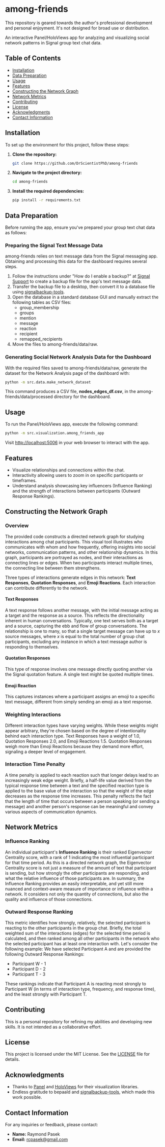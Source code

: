 # among-friends

This repository is geared towards the author's professional development and personal enjoyment. It's not designed for
broad use or distribution.

An interactive Panel/HoloViews app for analyzing and visualizing social network patterns in Signal group text chat data.

## Table of Contents

- [Installation](#installation)
- [Data Preparation](#data-preparation)
- [Usage](#usage)
- [Features](#features)
- [Constructing the Network Graph](#constructing-the-network-graph)
- [Network Metrics](#network-metrics)
- [Contributing](#contributing)
- [License](#license)
- [Acknowledgments](#acknowledgments)
- [Contact Information](#contact-information)

## Installation

To set up the environment for this project, follow these steps:

1. **Clone the repository:**

    ```bash
    git clone https://github.com/DrScientistPhD/among-friends
    ```

2. **Navigate to the project directory:**

    ```bash
    cd among-friends
    ```

3. **Install the required dependencies:**

    ```bash
    pip install -r requirements.txt
    ```

## Data Preparation

Before running the app, ensure you've prepared your group text chat data as follows:

### Preparing the Signal Text Message Data

among-friends relies on text message data from the Signal messaging app. Obtaining and processing this data for the
dashboard requires several steps.

1. Follow the instructions under "How do I enable a backup?"
   at [Signal Support](https://support.signal.org/hc/en-us/articles/360007059752-Backup-and-Restore-Messages#android_enable)
   to create a backup file for the app's text message data.
2. Transfer the backup file to a desktop, then convert it to a database file
   using [signalbackup-tools](https://github.com/bepaald/signalbackup-tools).
3. Open the database in a standard database GUI and manually extract the following tables as CSV files:
    - group_membership
    - groups
    - mention
    - message
    - reaction
    - recipient
    - remapped_recipients
4. Move the files to among-friends/data/raw.

### Generating Social Network Analysis Data for the Dashboard

With the required files saved to among-friends/data/raw, generate the dataset for the Network Analysis page of the
dashboard with:

   ```bash
   python -m src.data.make_network_dataset
   ```

This command produces a CSV file, **nodes_edges_df.csv**, in the among-friends/data/processed directory for the
dashboard.

## Usage

To run the Panel/HoloViews app, execute the following command:

   ```bash
   python -m src.visualization.among_friends_app
   ```

Visit [http://localhost:5006](http://localhost:5006) in your web browser to interact with the app.

## Features

- Visualize relationships and connections within the chat.
- Interactivity allowing users to zoom in on specific participants or timeframes.
- Understand analysis showcasing key influencers (Influence Ranking) and the strength of interactions between
  participants (Outward Response Rankings).

## Constructing the Network Graph

### Overview

The provided code constructs a directed network graph for studying interactions among chat participants. This visual
tool illustrates who communicates with whom and how frequently, offering insights into social networks, communication
patterns, and other relationship dynamics. In this graph, participants are portrayed as nodes, and their interactions as
connecting lines or edges. When two participants interact multiple times, the connecting line between them strengthens.

Three types of interactions generate edges in this network: **Text Responses**, **Quotation Responses**, and **Emoji
Reactions**. Each interaction can contribute differently to the network.

#### Text Responses

A text response follows another message, with the initial message acting as a target and the response as a source. This
reflects the directionality inherent in human conversations. Typically, one text serves both as a target and a source,
capturing the ebb and flow of group conversations. The
relationship is one to many, so that a single target
message can have up to *x* source messages, where *x* is equal to the total number of group chat participants, excluding
any
instance in which a text message author is responding to themselves.

#### Quotation Responses

This type of response involves one message directly quoting another via the Signal quotation feature. A single text
might be quoted multiple times.

#### Emoji Reaction

This captures instances where a participant assigns an emoji to a specific text message, different from simply sending
an emoji as a text response.

### Weighting Interactions

Different interaction types have varying weights. While these weights might appear arbitrary, they're chosen based on
the degree of intentionality behind each interaction type. Text Responses have a weight of 1.0, Quotation Responses 2.0,
and Emoji Reactions 1.5. Quotation Responses weigh more than Emoji Reactions because they demand more effort, signaling
a deeper level of engagement.

### Interaction Time Penalty

A time penalty is applied to each reaction such that longer delays lead to an increasingly weak edge weight. Briefly, a
half-life value derived from the typical response time between a text and the specified reaction type is
applied to the base value of the interaction so that the weight of the edge decreases as the response time increases.
This penalty reflects the fact that the length of time that occurs between a person speaking (or sending a message) and
another person's response can be meaningful and convey various aspects of communication dynamics.

## Network Metrics

### Influence Ranking

An individual participant's **Influence Ranking** is their ranked Eigenvector Centrality score, with a rank of 1
indicating the most influential participant for that time period. As this is a directed network graph, the Eigenvector
Centrality score is not just a measure of the amount of text that participant is sending, but how strongly the other
participants are responding, and what the relative influence of those participants are. In summary, the Influence
Ranking provides an easily interpretable, and yet still more nuanced and context-aware measure of importance or
influence within a network. It considers not only the quantity of connections, but also the quality and influence of
those connections.

### Outward Response Ranking

This metric identifies how strongly, relatively, the selected participant is reacting to the other participants in the
group chat. Briefly, the total weighted sum of the interactions (edges) for the selected time period is calculated, and
then ranked among all other
participants in the network who the selected participant has at least one interaction with. Let's consider the following
example: We have selected Participant A and are provided the following Outward Response Rankings:

- Participant W - 1
- Participant D - 2
- Participant T - 3
  <br>

These rankings indicate that Participant A is reacting most strongly to Participant W (in terms of interaction type,
frequency, and response time), and the least strongly with Participant T.

## Contributing

This is a personal repository for refining my abilities and developing new skills. It is not intended as a collaborative
effort.

## License

This project is licensed under the MIT License. See the [LICENSE](LICENSE) file for details.

## Acknowledgments

- Thanks to [Panel](https://panel.holoviz.org/) and [HoloViews](http://holoviews.org/) for their visualization
  libraries.
- Endless gratitude to bepaald and [signalbackup-tools](https://github.com/bepaald/signalbackup-tools), which made this
  work possible.

## Contact Information

For any inquiries or feedback, please contact:

- **Name:** Raymond Pasek
- **Email:** rcpasek@gmail.com
